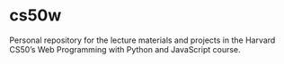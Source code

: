 # cs50w
Personal repository for the lecture materials and projects in the Harvard CS50’s Web Programming with Python and JavaScript course.
